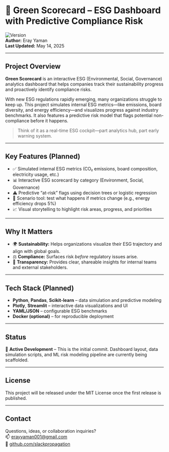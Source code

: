 # 🌱 Green Scorecard – ESG Dashboard with Predictive Compliance Risk

![Version](https://img.shields.io/badge/status-in_progress-yellowgreen)  
**Author:** Eray Yaman  
**Last Updated:** May 14, 2025

---

## Project Overview

**Green Scorecard** is an interactive ESG (Environmental, Social, Governance) analytics dashboard that helps companies track their sustainability progress and proactively identify compliance risks.

With new ESG regulations rapidly emerging, many organizations struggle to keep up. This project simulates internal ESG metrics—like emissions, board diversity, and energy efficiency—and visualizes progress against industry benchmarks. It also features a predictive risk model that flags potential non-compliance before it happens.

> Think of it as a real-time ESG cockpit—part analytics hub, part early warning system.

---

## Key Features (Planned)

- ✅ Simulated internal ESG metrics (CO₂ emissions, board composition, electricity usage, etc.)
- 📊 Interactive ESG scorecard by category (Environment, Social, Governance)
- ⚠️ Predictive “at-risk” flags using decision trees or logistic regression
- 🔄 Scenario tool: test what happens if metrics change (e.g., energy efficiency drops 5%)
- 📈 Visual storytelling to highlight risk areas, progress, and priorities

---

## Why It Matters

- 🌍 **Sustainability:** Helps organizations visualize their ESG trajectory and align with global goals.
- ⚖️ **Compliance:** Surfaces risk *before* regulatory issues arise.
- 📣 **Transparency:** Provides clear, shareable insights for internal teams and external stakeholders.

---

## Tech Stack (Planned)

- **Python**, **Pandas**, **Scikit-learn** – data simulation and predictive modeling  
- **Plotly**, **Streamlit** – interactive data visualizations and UI  
- **YAML/JSON** – configurable ESG benchmarks  
- **Docker (optional)** – for reproducible deployment  

---

## Status

🚧 **Active Development** – This is the initial commit. Dashboard layout, data simulation scripts, and ML risk modeling pipeline are currently being scaffolded.

---

## License

This project will be released under the MIT License once the first release is published.

---

## Contact

Questions, ideas, or collaboration inquiries?  
📫 [erayyaman001@gmail.com](mailto:erayyaman001@gmail.com)  
🔗 [github.com/slackpropagation](https://github.com/slackpropagation)
